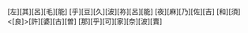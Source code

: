 [左][其][呂][毛][能] [乎][豆][久][波][祢][呂][能] [夜][麻][乃][佐][吉] [和][須]<[良]>[許][婆][古][曽] [那][乎][可][家][奈][波][賣]
